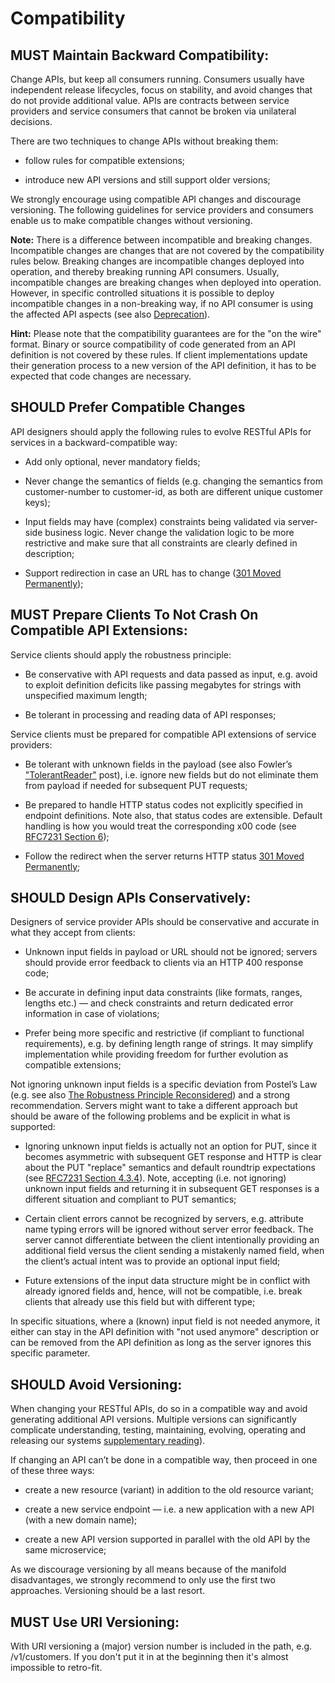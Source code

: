 # Compatibility

## MUST Maintain Backward Compatibility:

Change APIs, but keep all consumers running. Consumers usually have independent release lifecycles, focus on stability, and avoid changes that do not provide additional value. APIs are contracts between service providers and service consumers that cannot be broken via unilateral decisions.

There are two techniques to change APIs without breaking them:

  - follow rules for compatible extensions;

  - introduce new API versions and still support older versions;

We strongly encourage using compatible API changes and discourage versioning. The following guidelines for service providers and consumers enable us to make compatible changes without versioning.

**Note:** There is a difference between incompatible and breaking changes. Incompatible changes are changes that are not covered by the compatibility rules below. Breaking changes are incompatible changes deployed into operation, and thereby breaking running API consumers. Usually, incompatible changes are breaking changes when deployed into operation. However, in specific controlled situations it is possible to deploy incompatible changes in a non-breaking way, if no API consumer is using the affected API aspects (see also [Deprecation](deprecation.md)).

**Hint:** Please note that the compatibility guarantees are for the "on the wire" format. Binary or source compatibility of code generated from an API definition is not covered by these rules. If client implementations update their generation process to a new version of the API definition, it has to be expected that code changes are necessary.
## SHOULD Prefer Compatible Changes

API designers should apply the following rules to evolve RESTful APIs for services in a backward-compatible way:

  - Add only optional, never mandatory fields;

  - Never change the semantics of fields (e.g. changing the semantics from customer-number to customer-id, as both are     different unique customer keys);

  - Input fields may have (complex) constraints being validated via server-side business logic. Never change the validation logic to be more restrictive and make sure that all constraints are clearly defined in description;

  - Support redirection in case an URL has to change ([301 Moved Permanently](https://en.wikipedia.org/wiki/HTTP_301));
## MUST Prepare Clients To Not Crash On Compatible API Extensions:

Service clients should apply the robustness principle:

  - Be conservative with API requests and data passed as input, e.g. avoid to exploit definition deficits like passing megabytes for strings with unspecified maximum length;

  - Be tolerant in processing and reading data of API responses;

Service clients must be prepared for compatible API extensions of service providers:

  - Be tolerant with unknown fields in the payload (see also Fowler’s ["TolerantReader"](http://martinfowler.com/bliki/TolerantReader.html) post), i.e. ignore new fields but do not eliminate them from payload if needed for subsequent PUT requests;

  - Be prepared to handle HTTP status codes not explicitly specified in endpoint definitions. Note also, that status codes are extensible. Default handling is how you would treat the corresponding x00 code (see [RFC7231 Section 6](https://tools.ietf.org/html/rfc7231#section-6));

  - Follow the redirect when the server returns HTTP status [301 Moved Permanently](https://en.wikipedia.org/wiki/HTTP_301);
## SHOULD Design APIs Conservatively:

Designers of service provider APIs should be conservative and accurate in what they accept from clients:

  - Unknown input fields in payload or URL should not be ignored; servers should provide error feedback to clients via an HTTP 400 response code;

  - Be accurate in defining input data constraints (like formats, ranges, lengths etc.) — and check constraints and return dedicated error information in case of violations;

  - Prefer being more specific and restrictive (if compliant to functional requirements), e.g. by defining length range of strings. It may simplify implementation while providing freedom for further evolution as compatible extensions;

Not ignoring unknown input fields is a specific deviation from Postel’s Law (e.g. see also
[The Robustness Principle Reconsidered](https://cacm.acm.org/magazines/2011/8/114933-the-robustness-principle-reconsidered/fulltext)) and a strong recommendation. Servers might want to take a different approach but should be aware of the following problems and be explicit in what is supported:

  - Ignoring unknown input fields is actually not an option for PUT, since it becomes asymmetric with subsequent GET response and HTTP is clear about the PUT "replace" semantics and default roundtrip expectations (see [RFC7231 Section 4.3.4](https://tools.ietf.org/html/rfc7231#section-4.3.4)). Note, accepting (i.e. not ignoring) unknown input fields and returning it in subsequent GET responses is a different situation and compliant to PUT semantics;

  - Certain client errors cannot be recognized by servers, e.g. attribute name typing errors will be ignored without server error feedback. The server cannot differentiate between the client intentionally providing an additional field versus the client sending a mistakenly named field, when the client’s actual intent was to provide an optional input field;

  - Future extensions of the input data structure might be in conflict with already ignored fields and, hence, will not be compatible, i.e. break clients that already use this field but with different type;

In specific situations, where a (known) input field is not needed anymore, it either can stay in the API definition with "not used anymore" description or can be removed from the API definition as long as the server ignores this specific parameter.
## SHOULD Avoid Versioning:

When changing your RESTful APIs, do so in a compatible way and avoid generating additional API versions. Multiple versions can significantly complicate understanding, testing, maintaining, evolving, operating and releasing our systems [supplementary reading](http://martinfowler.com/articles/enterpriseREST.html)).

If changing an API can’t be done in a compatible way, then proceed in one of these three ways:

  - create a new resource (variant) in addition to the old resource variant;

  - create a new service endpoint — i.e. a new application with a new API (with a new domain name);

  - create a new API version supported in parallel with the old API by the same microservice;

As we discourage versioning by all means because of the manifold disadvantages, we strongly recommend to only use the first two approaches. Versioning should be a last resort.
## MUST Use URI Versioning:

With URI versioning a (major) version number is included in the path, e.g. /v1/customers. If you don't put it in at the beginning then it's almost impossible to retro-fit.

